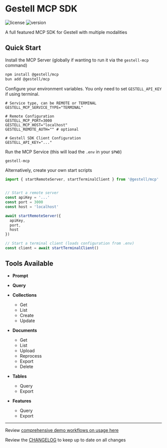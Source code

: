 # Gestell MCP SDK

![license](https://img.shields.io/badge/license-MIT-blue)
![version](https://img.shields.io/badge/version-0.3.1-blue)

A full featured MCP SDK for Gestell with multiple modalities

## Quick Start

Install the MCP Server (globally if wanting to run it via the `gestell-mcp` command)

```bash
npm install @gestell/mcp
bun add @gestell/mcp
```

Configure your environment variables. You only need to set `GESTELL_API_KEY` if using terminal.

```env
# Service type, can be REMOTE or TERMINAL
GESTELL_MCP_SERVICE_TYPE="TERMINAL"

# Remote Configuration
GESTELL_MCP_PORT=3000
GESTELL_MCP_HOST="localhost"
GESTELL_REMOTE_AUTH="" # optional

# Gestell SDK Client Configuration
GESTELL_API_KEY="..."
```

Run the MCP Service (this will load the `.env` in your `$PWD`)

```bash
gestell-mcp
```

Alternatively, create your own start scripts

```typescript
import { startRemoteServer, startTerminalClient } from '@gestell/mcp'


// Start a remote server
const apiKey = '...'
const port = 3000
const host = 'localhost'

await startRemoteServer({
  apiKey,
  port,
  host
})

// Start a terminal client (loads configuration from .env)
const client = await startTerminalClient()
```

## Tools Available

- **Prompt**
- **Query**

- **Collections**
  - Get
  - List
  - Create
  - Update

- **Documents**
  - Get
  - List
  - Upload
  - Reprocess
  - Export
  - Delete

- **Tables**
  - Query
  - Export

- **Features**
  - Query
  - Export

---

Review [comprehensive demo workflows on usage here](./docs/demos)

Review the [CHANGELOG](./docs/CHANGELOG.md) to keep up to date on all changes
